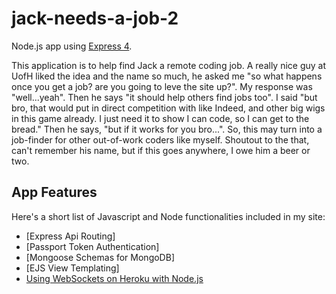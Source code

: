 # jack-needs-a-job-2

Node.js app using [Express 4](http://expressjs.com/).

This application is to help find Jack a remote coding job. A really nice guy at UofH liked the idea and the name so much, he asked me "so what happens once you get a job? are you going to leve the site up?". My response was "well...yeah". Then he says "it should help others find jobs too". I said "but bro, that would put in direct competition with like Indeed, and other big wigs in this game already. I just need it to show I can code, so I can get to the bread." Then he says, "but if it works for you bro...". So, this may turn into a job-finder for other out-of-work coders like myself. Shoutout to the that, can't remember his name, but if this goes anywhere, I owe him a beer or two.

## App Features

Here's a short list of Javascript and Node functionalities included in my site:

- [Express Api Routing]
- [Passport Token Authentication]
- [Mongoose Schemas for MongoDB]
- [EJS View Templating]
- [Using WebSockets on Heroku with Node.js](https://devcenter.heroku.com/articles/node-websockets)
